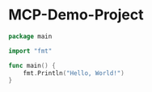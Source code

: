 # MCP-Demo-Project

```go
package main

import "fmt"

func main() {
    fmt.Println("Hello, World!")
}

```
